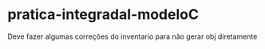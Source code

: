 # pratica-integradaI-modeloC
Deve fazer algumas correções do inventario para não gerar obj diretamente
